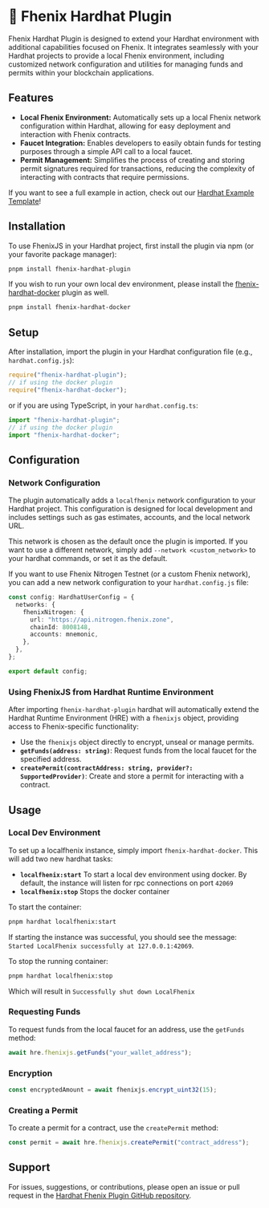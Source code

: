 # 👷 Fhenix Hardhat Plugin

Fhenix Hardhat Plugin is designed to extend your Hardhat environment with additional capabilities focused on Fhenix. It integrates seamlessly with your Hardhat projects to provide a local Fhenix environment, including customized network configuration and utilities for managing funds and permits within your blockchain applications.

## Features

- **Local Fhenix Environment:** Automatically sets up a local Fhenix network configuration within Hardhat, allowing for easy deployment and interaction with Fhenix contracts.
- **Faucet Integration:** Enables developers to easily obtain funds for testing purposes through a simple API call to a local faucet.
- **Permit Management:** Simplifies the process of creating and storing permit signatures required for transactions, reducing the complexity of interacting with contracts that require permissions.

If you want to see a full example in action, check out our [Hardhat Example Template](https://github.com/FhenixProtocol/fhenix-hardhat-example)!

## Installation

To use FhenixJS in your Hardhat project, first install the plugin via npm (or your favorite package manager):

```sh
pnpm install fhenix-hardhat-plugin
```

If you wish to run your own local dev environment, please install the [fhenix-hardhat-docker](https://www.npmjs.com/package/fhenix-hardhat-docker) plugin as well.

```sh
pnpm install fhenix-hardhat-docker
```

## Setup

After installation, import the plugin in your Hardhat configuration file (e.g., `hardhat.config.js`):

```javascript
require("fhenix-hardhat-plugin");
// if using the docker plugin
require("fhenix-hardhat-docker");
```

or if you are using TypeScript, in your `hardhat.config.ts`:

```typescript
import "fhenix-hardhat-plugin";
// if using the docker plugin
import "fhenix-hardhat-docker";
```

## Configuration

### Network Configuration

The plugin automatically adds a `localfhenix` network configuration to your Hardhat project. This configuration is designed for local development and includes settings such as gas estimates, accounts, and the local network URL.

This network is chosen as the default once the plugin is imported.
If you want to use a different network, simply add `--network <custom_network>` to your hardhat commands, or set it as the default.

If you want to use Fhenix Nitrogen Testnet (or a custom Fhenix network), you can add a new network configuration to your `hardhat.config.js` file:

```typescript
const config: HardhatUserConfig = {
  networks: {
    fhenixNitrogen: {
      url: "https://api.nitrogen.fhenix.zone",
      chainId: 8008148,
      accounts: mnemonic,
    },
  },
};

export default config;
```

### Using FhenixJS from Hardhat Runtime Environment

After importing `fhenix-hardhat-plugin` hardhat will automatically extend the Hardhat Runtime Environment (HRE) with a `fhenixjs` object, providing access to Fhenix-specific functionality:

- Use the `fhenixjs` object directly to encrypt, unseal or manage permits.
- **`getFunds(address: string)`**: Request funds from the local faucet for the specified address.
- **`createPermit(contractAddress: string, provider?: SupportedProvider)`**: Create and store a permit for interacting with a contract.

## Usage

### Local Dev Environment

To set up a localfhenix instance, simply import `fhenix-hardhat-docker`. This will add two new hardhat tasks:

- **`localfhenix:start`** To start a local dev environment using docker. By default, the instance will listen for rpc connections on port `42069`
- **`localfhenix:stop`** Stops the docker container

To start the container:

```sh
pnpm hardhat localfhenix:start
```

If starting the instance was successful, you should see the message: `Started LocalFhenix successfully at 127.0.0.1:42069`.

To stop the running container:

```sh
pnpm hardhat localfhenix:stop
```

Which will result in `Successfully shut down LocalFhenix`

### Requesting Funds

To request funds from the local faucet for an address, use the `getFunds` method:

```javascript
await hre.fhenixjs.getFunds("your_wallet_address");
```

### Encryption

```javascript
const encryptedAmount = await fhenixjs.encrypt_uint32(15);
```

### Creating a Permit

To create a permit for a contract, use the `createPermit` method:

```javascript
const permit = await hre.fhenixjs.createPermit("contract_address");
```

## Support

For issues, suggestions, or contributions, please open an issue or pull request in the [Hardhat Fhenix Plugin GitHub repository](https://github.com/fhenixprotocol/fhenix-hardhat-plugin).
